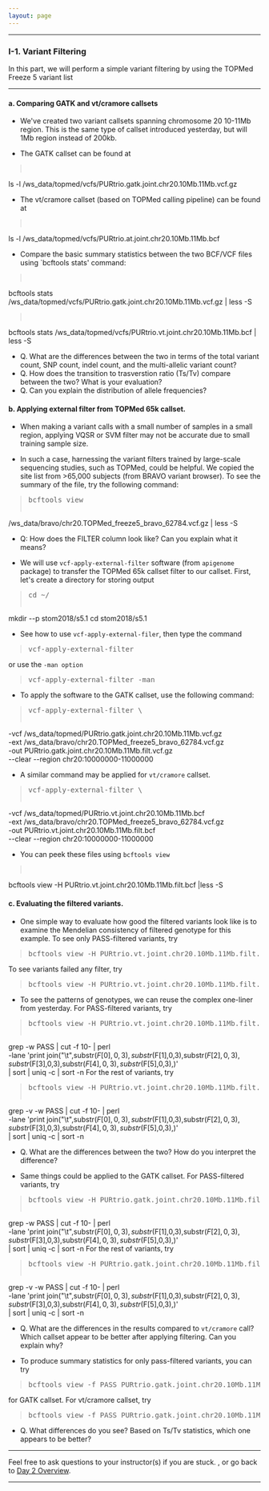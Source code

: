 ```yaml
---
layout: page
---
```


---

### I-1. Variant Filtering

In this part, we will perform a simple variant filtering by using the
TOPMed Freeze 5 variant list

---

#### a. Comparing GATK and vt/cramore callsets

- We've created two variant callsets spanning chromosome 20 10-11Mb
region. This is the same type of callset introduced yesterday, but
will 1Mb region instead of 200kb.

- The GATK callset can be found at
><pre>
ls -l /ws_data/topmed/vcfs/PURtrio.gatk.joint.chr20.10Mb.11Mb.vcf.gz</pre>

- The vt/cramore callset (based on TOPMed calling pipeline) can be
  found at
><pre>
ls -l /ws_data/topmed/vcfs/PURtrio.at.joint.chr20.10Mb.11Mb.bcf</pre>  

- Compare the basic summary statistics between the two BCF/VCF files
  using `bcftools stats' command:
><pre>
bcftools stats /ws_data/topmed/vcfs/PURtrio.gatk.joint.chr20.10Mb.11Mb.vcf.gz
  | less -S </pre>
><pre>
bcftools stats /ws_data/topmed/vcfs/PURtrio.vt.joint.chr20.10Mb.11Mb.bcf
  | less -S </pre>
  
  * Q. What are the differences between the two in terms of the total
    variant count, SNP count, indel count, and the multi-allelic
    variant count?
  * Q. How does the transition to trasverstion ratio (Ts/Tv) compare
    between the two? What is your evaluation?
  * Q. Can you explain the distribution of allele frequencies?
	
#### b. Applying external filter from TOPMed 65k callset.

- When making a variant calls with a small number of samples in a
  small region, applying VQSR or SVM filter may not be accurate due to
  small training sample size.

- In such a case, harnessing the variant filters trained by
  large-scale sequencing studies, such as TOPMed, could be helpful. We
  copied the site list from >65,000 subjects (from BRAVO variant
  browser). To see the summary of the file, try the following command:
><pre>bcftools view
  /ws_data/bravo/chr20.TOPMed_freeze5_bravo_62784.vcf.gz | less -S</pre>
  * Q: How does the FILTER column look like? Can you explain what it
    means?

- We will use `vcf-apply-external-filter` software (from `apigenome`
  package) to transfer the TOPMed 65k callset filter to our
  callset. First, let's create a directory for storing output
><pre>cd ~/
mkdir --p stom2018/s5.1
cd stom2018/s5.1</pre>

- See how to use `vcf-apply-external-filer`, then type the command
><pre>vcf-apply-external-filter</pre>
or use the `-man option`
><pre>vcf-apply-external-filter -man</pre>

- To apply the software to the GATK callset, use the following
  command:
><pre>vcf-apply-external-filter \
-vcf /ws_data/topmed/PURtrio.gatk.joint.chr20.10Mb.11Mb.vcf.gz \
-ext /ws_data/bravo/chr20.TOPMed_freeze5_bravo_62784.vcf.gz \
-out PURtrio.gatk.joint.chr20.10Mb.11Mb.filt.vcf.gz \
--clear --region chr20:10000000-11000000</pre>

- A similar command may be applied for `vt/cramore` callset.
><pre>vcf-apply-external-filter \
-vcf /ws_data/topmed/PURtrio.vt.joint.chr20.10Mb.11Mb.bcf \
-ext /ws_data/bravo/chr20.TOPMed_freeze5_bravo_62784.vcf.gz \
-out PURtrio.vt.joint.chr20.10Mb.11Mb.filt.bcf \
--clear --region chr20:10000000-11000000</pre>

- You can peek these files using `bcftools view`
><pre>
bcftools view -H PURtrio.vt.joint.chr20.10Mb.11Mb.filt.bcf |less -S</pre>

#### c. Evaluating the filtered variants.

- One simple way to evaluate how good the filtered variants look like
  is to examine the Mendelian consistency of filtered genotype for
  this example. To see only PASS-filtered variants, try 
><pre>bcftools view -H PURtrio.vt.joint.chr20.10Mb.11Mb.filt.bcf | grep -w PASS | less -S </pre>
To see variants failed any filter, try
><pre>bcftools view -H PURtrio.vt.joint.chr20.10Mb.11Mb.filt.bcf | grep -v -w PASS | less -S </pre>

- To see the patterns of genotypes, we can reuse the complex one-liner
  from yesterday. For PASS-filtered variants, try
><pre>bcftools view -H PURtrio.vt.joint.chr20.10Mb.11Mb.filt.bcf | \
grep -w PASS | cut -f 10- | perl \
-lane 'print join("\t",substr($F[0],0,3),substr($F[1],0,3),substr($F[2],0,3),substr($F[3],0,3),substr($F[4],0,3),substr($F[5],0,3),)' \
| sort | uniq -c | sort -n</pre>
For the rest of variants, try
><pre>bcftools view -H PURtrio.vt.joint.chr20.10Mb.11Mb.filt.bcf | \
grep -v -w PASS | cut -f 10- | perl \
-lane 'print join("\t",substr($F[0],0,3),substr($F[1],0,3),substr($F[2],0,3),substr($F[3],0,3),substr($F[4],0,3),substr($F[5],0,3),)' \
| sort | uniq -c | sort -n</pre>
  * Q. What are the differences between the two? How do you interpret
    the difference?

- Same things could be applied to the GATK callset.
  For PASS-filtered variants, try
><pre>bcftools view -H PURtrio.gatk.joint.chr20.10Mb.11Mb.filt.vcf.gz | \
grep -w PASS | cut -f 10- | perl \
-lane 'print join("\t",substr($F[0],0,3),substr($F[1],0,3),substr($F[2],0,3),substr($F[3],0,3),substr($F[4],0,3),substr($F[5],0,3),)' \
| sort | uniq -c | sort -n</pre>
For the rest of variants, try
><pre>bcftools view -H PURtrio.gatk.joint.chr20.10Mb.11Mb.filt.vcf.gz | \
grep -v -w PASS | cut -f 10- | perl \
-lane 'print join("\t",substr($F[0],0,3),substr($F[1],0,3),substr($F[2],0,3),substr($F[3],0,3),substr($F[4],0,3),substr($F[5],0,3),)' \
| sort | uniq -c | sort -n</pre>
  * Q. What are the differences in the results compared to
    `vt/cramore` call? Which callset appear to be better after
    applying filtering. Can you explain why?

- To produce summary statistics for only pass-filtered variants, you
  can try
><pre>bcftools view -f PASS PURtrio.gatk.joint.chr20.10Mb.11Mb.filt.vcf.gz | bcftools stats - | less -S</pre>
for GATK callset. For vt/cramore callset, try
><pre>bcftools view -f PASS PURtrio.gatk.joint.chr20.10Mb.11Mb.filt.bcf | bcftools stats - | less -S</pre>
  * Q. What differences do you see? Based on Ts/Tv statistics, which
    one appears to be better?

---
Feel free to ask questions to your instructor(s) if you are stuck. 
, or go back to [Day 2 Overview](../day2).

---
